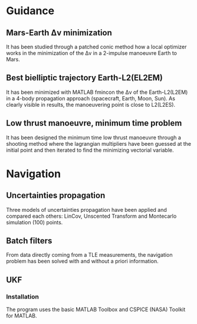 # Guidance

## Mars-Earth Δv minimization
It has been studied through a patched conic method how a local optimizer works in the minimization of the Δv in a 2-impulse manoeuvre Earth to Mars.

## Best bielliptic trajectory Earth-L2(EL2EM)
It has been minimized with MATLAB fmincon the Δv of the Earth-L2(L2EM) in a 4-body propagation approach (spacecraft, Earth, Moon, Sun). As clearly visible in results, the manoeuvering point is close to L2(L2ES).

## Low thrust manoeuvre, minimum time problem
It has been designed the minimum time low thrust manoeuvre through a shooting method where the lagrangian multipliers have been guessed at the initial point and then iterated to find the minimizing vectorial variable.

# Navigation

## Uncertainties propagation
Three models of uncertainties propagation have been applied and compared each others: LinCov, Unscented Transform and Montecarlo simulation (100) points.

## Batch filters 
From data directly coming from a TLE measurements, the navigation problem has been solved with and without a priori information.

## UKF 


### Installation
The program uses the basic MATLAB Toolbox and CSPICE (NASA) Toolkit for MATLAB.
